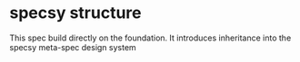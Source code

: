 specsy structure
================

This spec build directly on the foundation. It introduces inheritance into the specsy meta-spec design system
